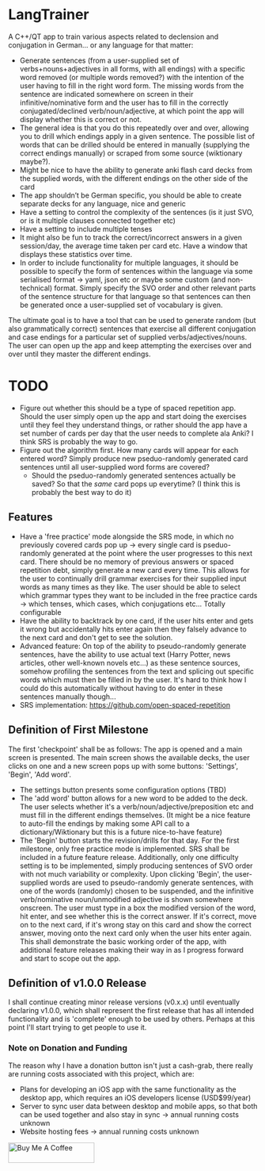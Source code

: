 # LangTrainer

A C++/QT app to train various aspects related to declension and conjugation in German... or any language for that matter:

- Generate sentences (from a user-supplied set of verbs+nouns+adjectives in all forms, with all endings) with a specific word removed (or multiple words removed?) with the intention of the user having to fill in the right word form. The missing words from the sentence are indicated somewhere on screen in their infinitive/nominative form and the user has to fill in the correctly conjugated/declined verb/noun/adjective, at which point the app will display whether this is correct or not. 
- The general idea is that you do this repeatedly over and over, allowing you to drill which endings apply in a given sentence. The possible list of words that can be drilled should be entered in manually (supplying the correct endings manually) or scraped from some source (wiktionary maybe?).
- Might be nice to have the ability to generate anki flash card decks from the supplied words, with the different endings on the other side of the card
- The app shouldn’t be German specific, you should be able to create separate decks for any language, nice and generic 
- Have a setting to control the complexity of the sentences (is it just SVO, or is it multiple clauses connected together etc)
- Have a setting to include multiple tenses 
- It might also be fun to track the correct/incorrect answers in a given session/day, the average time taken per card etc. Have a window that displays these statistics over time.
- In order to include functionality for multiple languages, it should be possible to specify the form of sentences within the language via some serialised format -> yaml, json etc or maybe some custom (and non-technical) format. Simply specify the SVO order and other relevant parts of the sentence structure for that language so that sentences can then be generated once a user-supplied set of vocabulary is given.

The ultimate goal is to have a tool that can be used to generate random (but also grammatically correct) sentences that exercise all different conjugation and case endings for a particular set of supplied verbs/adjectives/nouns. The user can open up the app and keep attempting the exercises over and over until they master the different endings.

# TODO
- Figure out whether this should be a type of spaced repetition app. Should the user simply open up the app and start doing the exercises until they feel they understand things, or rather should the app have a set number of cards per day that the user needs to complete ala Anki? I think SRS is probably the way to go.
- Figure out the algorithm first. How many cards will appear for each entered word? Simply produce new pseduo-randomly generated card sentences until all user-supplied word forms are covered?
  - Should the pseduo-randomly generated sentences actually be saved? So that the *same* card pops up everytime? (I think this is probably the best way to do it)

## Features
- Have a 'free practice' mode alongside the SRS mode, in which no previously covered cards pop up -> every single card is pseduo-randomly generated at the point where the user progresses to this next card. There should be no memory of previous answers or spaced repetition debt, simply generate a new card every time. This allows for the user to continually drill grammar exercises for their supplied input words as many times as they like. The user should be able to select which grammar types they want to be included in the free practice cards -> which tenses, which cases, which conjugations etc... Totally configurable
- Have the ability to backtrack by one card, if the user hits enter and gets it wrong but accidentally hits enter again then they falsely advance to the next card and don't get to see the solution.
- Advanced feature: On top of the ability to pseudo-randomly generate sentences, have the ability to use actual text (Harry Potter, news articles, other well-known novels etc...) as these sentence sources, somehow profiling the sentences from the text and splicing out specific words which must then be filled in by the user. It's hard to think how I could do this automatically without having to do enter in these sentences manually though...
- SRS implementation: https://github.com/open-spaced-repetition

## Definition of First Milestone
The first 'checkpoint' shall be as follows:
The app is opened and a main screen is presented. The main screen shows the available decks, the user clicks on one and a new screen pops up with some buttons: 'Settings', 'Begin', 'Add word'.
  - The settings button presents some configuration options (TBD)
  - The 'add word' button allows for a new word to be added to the deck. The user selects whether it's a verb/noun/adjective/preposition etc and must fill in the different endings themselves. (It might be a nice feature to auto-fill the endings by making some API call to a dictionary/Wiktionary but this is a future nice-to-have feature)
  - The 'Begin' button starts the revision/drills for that day. For the first milestone, only free practice mode is implemented. SRS shall be included in a future feature release. Additionally, only one difficulty setting is to be implemented, simply producing sentences of SVO order with not much variability or complexity.
Upon clicking 'Begin', the user-supplied words are used to pseudo-randomly generate sentences, with one of the words (randomly) chosen to be suspended, and the infinitive verb/nominative noun/unmodified adjective is shown somewhere onscreen. The user must type in a box the modified version of the word, hit enter, and see whether this is the correct answer. If it's correct, move on to the next card, if it's wrong stay on this card and show the correct answer, moving onto the next card only when the user hits enter again.
This shall demonstrate the basic working order of the app, with additional feature releases making their way in as I progress forward and start to scope out the app.

## Definition of v1.0.0 Release
I shall continue creating minor release versions (v0.x.x) until eventually declaring v1.0.0, which shall represent the first release that has all intended functionality and is 'complete' enough to be used by others. Perhaps at this point I'll start trying to get people to use it.

### Note on Donation and Funding
The reason why I have a donation button isn't just a cash-grab, there really are running costs associated with this project, which are:
- Plans for developing an iOS app with the same functionality as the desktop app, which requires an iOS developers license (USD$99/year)
- Server to sync user data between desktop and mobile apps, so that both can be used together and also stay in sync -> annual running costs unknown
- Website hosting fees -> annual running costs unknown

<a href="https://www.buymeacoffee.com/liamskirrow" target="_blank"><img src="https://cdn.buymeacoffee.com/buttons/default-orange.png" alt="Buy Me A Coffee" height="41" width="174"></a>

